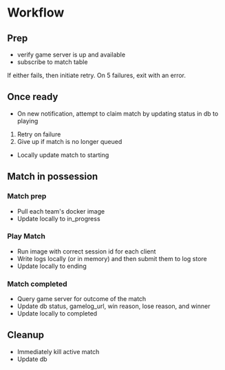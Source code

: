 # Workflow

## Prep

*  verify game server is up and available
*  subscribe to match table

If either fails, then initiate retry. On 5 failures, exit with an error.

## Once ready

*  On new notification, attempt to claim match by updating status in db to playing
  1.  Retry on failure
  2.  Give up if match is no longer queued
*  Locally update match to starting

## Match in possession

### Match prep

*  Pull each team's docker image
*  Update locally to in_progress

### Play Match

*  Run image with correct session id for each client
*  Write logs locally (or in memory) and then submit them to log store
*  Update locally to ending

### Match completed

*  Query game server for outcome of the match
*  Update db status, gamelog_url, win reason, lose reason, and winner
*  Update locally to completed

## Cleanup

*  Immediately kill active match
*  Update db